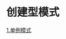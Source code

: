 # 创建型模式
[1.单例模式](https://github.com/guicaivip/java-GOF/tree/master/%E5%88%9B%E5%BB%BA%E5%9E%8B%E6%A8%A1%E5%BC%8F/%E5%8D%95%E4%BE%8B%E6%A8%A1%E5%BC%8F)